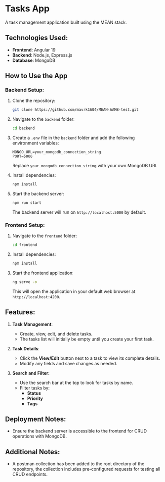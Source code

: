 
# Tasks App

A task management application built using the MEAN stack.

## **Technologies Used**:
- **Frontend**: Angular 19
- **Backend**: Node.js, Express.js
- **Database**: MongoDB

## **How to Use the App**

### **Backend Setup**:
1. Clone the repository:
   ```bash
   git clone https://github.com/mavrk1604/MEAN-AAMB-test.git
   ```
2. Navigate to the `backend` folder:
   ```bash
   cd backend
   ```
3. Create a `.env` file in the `backend` folder and add the following environment variables:
   ```
   MONGO_URL=your_mongodb_connection_string
   PORT=5000
   ```
   Replace `your_mongodb_connection_string` with your own MongoDB URI.

4. Install dependencies:
   ```bash
   npm install
   ```

5. Start the backend server:
   ```bash
   npm run start
   ```
   The backend server will run on `http://localhost:5000` by default.

### **Frontend Setup**:
1. Navigate to the `frontend` folder:
   ```bash
   cd frontend
   ```
2. Install dependencies:
   ```bash
   npm install
   ```
3. Start the frontend application:
   ```bash
   ng serve -o
   ```
   This will open the application in your default web browser at `http://localhost:4200`.

## **Features**:
1. **Task Management**:
   - Create, view, edit, and delete tasks.
   - The tasks list will initially be empty until you create your first task.

2. **Task Details**:
   - Click the **View/Edit** button next to a task to view its complete details.
   - Modify any fields and save changes as needed.

3. **Search and Filter**:
   - Use the search bar at the top to look for tasks by name.
   - Filter tasks by:
     - **Status**
     - **Priority**
     - **Tags**

## **Deployment Notes**:
- Ensure the backend server is accessible to the frontend for CRUD operations with MongoDB.

## **Additional Notes**:
- A postman collection has been added to the root directory of the repository, the collection includes pre-configured requests for testing all CRUD endpoints.
